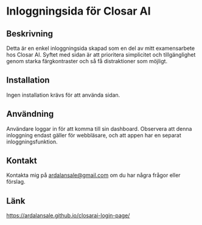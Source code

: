 # Inloggningsida för Closar AI

## Beskrivning
Detta är en enkel inloggningsida skapad som en del av mitt examensarbete hos Closar AI. Syftet med sidan är att prioritera simplicitet och tillgänglighet genom starka färgkontraster och så få distraktioner som möjligt.

## Installation
Ingen installation krävs för att använda sidan.

## Användning
Användare loggar in för att komma till sin dashboard. Observera att denna inloggning endast gäller för webbläsare, och att appen har en separat inloggningsfunktion.

## Kontakt
Kontakta mig på ardalansale@gmail.com om du har några frågor eller förslag.

## Länk
https://ardalansale.github.io/closarai-login-page/
